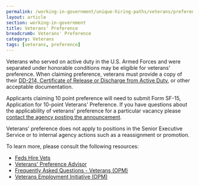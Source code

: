 ```yaml
---
permalink: /working-in-government/unique-hiring-paths/veterans/preference/
layout: article
section: working-in-government
title: Veterans' Preference
breadcrumb: Veterans' Preference
category: Veterans
tags: [veterans, preference]
---
```


Veterans who served on active duty in the U.S. Armed Forces and were separated under honorable conditions may be eligible for veterans' preference. When claiming preference, veterans must provide a copy of their [DD-214, Certificate of Release or Discharge from Active Duty](../../../../faq/application/documents#dd-214), or other acceptable documentation.

Applicants claiming 10 point preference will need to submit Form SF-15, Application for 10-point Veterans' Preference. If you have questions about the applicability of veterans' preference for a particular vacancy please [contact the agency posting the announcement](../../../../how-to/application/agency/contact/).

Veterans' preference does not apply to positions in the Senior Executive Service or to internal agency actions such as a reassignment or promotion.

To learn more, please consult the following resources:

* [Feds Hire Vets](http://www.fedshirevets.gov/)
* [Veterans' Preference Advisor](http://webapps.dol.gov/elaws/vets/vetpref/choice.htm)
* [Frequently Asked Questions - Veterans (OPM)](https://www.opm.gov/FAQS/topic/veterans/index.aspx)
* [Veterans Employment Initiative (OPM)](https://www.opm.gov/policy-data-oversight/veterans-employment-initiative/vet-guide/)
